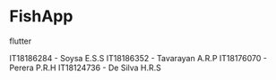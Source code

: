 # FishApp
flutter

IT18186284 - Soysa E.S.S
IT18186352 - Tavarayan A.R.P
IT18176070 - Perera P.R.H
IT18124736 - De Silva H.R.S

